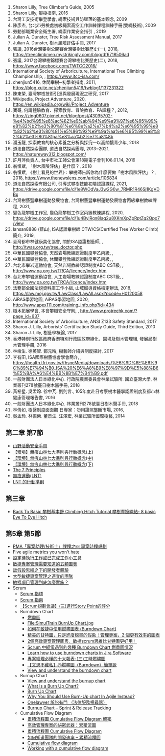 1. Sharon Lilly, Tree Climber's Guide, 2005
2. Sharon Lilly, 攀樹指南, 2016
3. 台灣工安技術攀登學會, 繩索技術與防墜落的基本觀念, 2009
4. 陳彥杰, 台北市勞檢處初級繩索高空工作訓練課程訓練手冊(雙繩技術), 2009
5. 勞動部職業安全衛生署, 繩索作業安全指引 , 2019
6. Julian A. Dunster, Tree Risk Assessment Manual, 2017
7. Julian A. Dunster, 樹木風險評估手冊, 2017
8. 張議, 2016台灣攀樹公開賽台灣攀樹比賽歷史(一), 2018, https://treeclimbmen.mystrikingly.com/blog/df6718506ad
9. 張議, 2017台灣攀樹錦標賽台灣攀樹比賽歷史(二), 2018, https://www.facebook.com/TWTCO2016/
10. International Society of Arboriculture, International Tree Climbing Championship, , https://www.itcc-isa.com/
11. chenjiun5416, 休閒攀樹─初學者指南, 2011, https://blog.xuite.net/chenjiun5416/twblog1/137231322
12. 陳東榮, 臺灣攀樹技術引進與發展現況之研究, 2017
13. Wikipedia, Project Adventure, 2020, https://en.wikipedia.org/wiki/Project_Adventure
14. 寶哥, 何謂體驗教育、探索教育、冒險教育、PA課程？, 2012, https://zing0607.pixnet.net/blog/post/43095702-%e4%bd%95%e8%ac%82%e9%ab%94%e9%a9%97%e6%95%99%e8%82%b2%e3%80%81%e6%8e%a2%e7%b4%a2%e6%95%99%e8%82%b2%e3%80%81%e5%86%92%e9%9a%aa%e6%95%99%e8%82%b2%e3%80%81pa%e8%aa%b2%e7%a8%8b
15. 潘玉龍, 探索教育的核心素養之分析與探究—以高關懷青少年, 2018
16. 道法自然探索團隊, 道法自然探索團隊, 2013~2021, https://natureway312.blogspot.com/
17. 許月萍負責人, 台中市社工師公會第18期電子會刊108.01.14, 2019
18. 翁恒斌, 「樹木風險評估」是什麼？, 2018
19. 翁恒斌, 《樹上看見的世界》：攀樹師告訴你為什麼要做「樹木風險評估」？, 2018, https://www.thenewslens.com/article/106834
20. 道法自然探索有限公司, 引導式攀樹技能初階認證課程, 2021, https://drive.google.com/file/d/1e8WOdVaJ3w2G0w_7RMR1R46Sj1KgVDBg
21. 台灣樹藝暨攀樹運動發展協會, 台灣樹藝暨攀樹運動發展協會丙級攀樹教練課程, 2021,
22. 變色龍攀樹工作室, 變色龍攀樹工作室丙級教練課程, 2020, https://drive.google.com/file/d/1u4ByiRqn8laq2u8XKmXpZpRptZq2Qpo7/view
23. lansan8888 (藍山), ISA認證攀樹師 CTW/CS(Certified Tree Worker Climb)簡介, 2019,
24. 臺灣都市林健康美化協會, 關於ISA認證樹藝師, , http://twas.org.tw/tree_doctor.php
25. 中華民國攀登協會, 天然岩場教練認證制度甲乙丙級, ,
26. 中華民國攀登協會, 休閒攀登教練認證制度甲乙丙級, ,
27. 台北市攀岩運動協會, 天然岩場教練認證制度ABC CST級, , http://www.pa.org.tw/TRCA/licence/index.htm
28. 台北市攀岩運動協會, 人工岩場教練認證制度ABC CST級, , http://www.pa.org.tw/TRCA/licence/index.htm
29. 法務部全國法規資料庫工作小組, 山域嚮導資格檢定辦法, 2018, https://law.moj.gov.tw/LawClass/LawAll.aspx?pcode=H0120058
30. AiRAS學習地圖, AiRAS學習地圖, 2020, http://www.apex111.com/training_info.php?id=434
31. 樹木拓展學會, 本會攀樹安全守則, , http://www.protreehk.com/?page_id=637
32. International Society of Arboriculture, ANSI Z133 Safety Standard, 2017
33. Sharon J. Lilly, Arborists' Certification Study Guide, Third Edition, 2010
34. Sharon J. Lilly, 樹藝學概論, 2017
35. 香港特別行政區政府香港特別行政區政府綠化、園境及樹木管理組, 發展局樹木管理手冊, 2016
36. 林峻生. 徐英智. 鄭元皓, 樹藝師介紹與制度探討, 2017
37. 李有田, ISA國際樹藝協會學會簡介, , https://health.tfri.gov.tw/fhsncMedia/downloads/%E6%9D%8E%E6%9C%89%E7%94%B0_ISA%20%E6%A8%B9%E8%97%9D%E5%88%B6%E5%BA%A6%E4%BB%8B%E7%B4%B9.pdf
38. 一般財團法人日本綠化中心. 行政院農業委員會林業試驗所. 國立臺灣大學, 林業叢刊278號臺日樹木醫手冊, 2018
39. 黃裕星. 吳孟玲. 徐中芃. 劉則言., 105年度赴日考察樹木醫學認證制度及都市林健康管理報告書, 2016
40. 一般財團法人日本綠化中心, 林業叢刊278號臺日樹木醫手冊, 2018
41. 林倩如, 樹醫制度面面觀 日專家：勿用證照壟斷市場, 2016,
42. 吳孟玲. 林振榮. 董景生. 汪澤宏, 林業試驗所國際樹藝, 2014

## 第二章 第7節
- [山野活動安全手冊](https://www.sa.gov.tw/wSite/public/Attachment/f1482307206470.pdf)
- [【環境】無痕山林七大準則與行動概念(上)](https://hiking.biji.co/index.php?q=news&act=info&id=8653)
- [【環境】無痕山林七大準則與行動概念(中)](https://hiking.biji.co/index.php?q=news&act=info&id=8654)
- [【環境】無痕山林七大準則與行動概念(下)](https://hiking.biji.co/index.php?q=news&act=info&id=8655)
- [The 7 Principles](https://lnt.org/why/7-principles/)
- [無痕運動(LNT)](https://np.cpami.gov.tw/%E7%9F%A5%E8%AD%98%E5%AD%B8%E7%BF%92/%E7%84%A1%E7%97%95%E9%81%8B%E5%8B%95-lnt/937-%E8%AA%8D%E8%AD%98lnt.html)
- [LNT 的行動準則](https://np.cpami.gov.tw/%E7%9F%A5%E8%AD%98%E5%AD%B8%E7%BF%92/%E7%84%A1%E7%97%95%E9%81%8B%E5%8B%95-lnt/2141-lnt%E7%9A%84%E8%A1%8C%E5%8B%95%E6%BA%96%E5%89%87.html)

## 第三章
- [Back To Basic 攀樹基本野 Climbing Hitch Tutorial 攀樹摩擦繩結- 8 basic Eye To Eye Hitch](https://youtu.be/Yh3204UQmm0)

## 第5章 第5節
- [PMA「專案助理/技術士」課程之四 專案時程規劃](http://web.ncyu.edu.tw/~jacky/p4.pdf)
- [Five agile metrics you won't hate](https://www.atlassian.com/agile/project-management/metrics)
- [設定待執行工作或已完成工作小工具](https://docs.microsoft.com/zh-tw/azure/devops/report/dashboards/configure-burndown-burnup-widgets?view=azure-devops)
- [敏捷專案管理需要知道的五類圖表](https://www.gushiciku.cn/pl/ptwL/zh-tw)
- [談假設思維之下的開發者體驗](https://ruddyblog.wordpress.com/2021/07/09/%e8%ab%87%e5%81%87%e8%a8%ad%e6%80%9d%e7%b6%ad%e4%b9%8b%e4%b8%8b%e7%9a%84%e9%96%8b%e7%99%bc%e8%80%85%e9%ab%94%e9%a9%97/)
- [大型敏捷專案管理之適宜的團隊](https://www.projectclub.com.tw/hard-power/agile/1424-agileteam.html)
- [敏捷項目管理到底怎麼實施？](https://www.twblogs.net/a/5cb7e57bbd9eee0f00a20b32)
- Scrum
  - [Scrum 指標](https://www.atlassian.com/agile/scrum/scrum-metrics)
  - [Scrum 指南](https://scrumguides.org/docs/scrumguide/v2017/2017-Scrum-Guide-Chinese-Traditional.pdf)
  - [【Scrum規劃會議】(三)進行Story Point的評分](https://medium.com/doflowy/scrum%E8%A6%8F%E5%8A%83%E6%9C%83%E8%AD%B0-%E4%B8%89-%E9%80%B2%E8%A1%8Cstory-point%E7%9A%84%E8%A9%95%E5%88%86-de6c837ee6cc)
  - Burndown Chart
    - [燃盡圖](https://zh.wikipedia.org/wiki/%E7%87%83%E5%B0%BD%E5%9B%BE)
    - [File:SimulTrain BurnUp Chart.jpg](https://commons.wikimedia.org/wiki/File:SimulTrain_BurnUp_Chart.jpg)
    - [如何在敏捷中使用燃盡圖表 (Burndown Chart)](https://ithelp.ithome.com.tw/articles/10212303?sc=rss.qu)
    - [精美的甘特圖，只是進度規畫的假象！管理專案，2 個更有效率的圖表](https://www.managertoday.com.tw/columns/view/54644)
    - [2個高效專案管理圖表，敏捷scrum思維比甘特圖更好用！](https://wreadit.com/@sharingtcincubatorcom/post/1924)
    - [Scrum 中經常遇到的幾種 Burndown Chart 燃盡圖情況](https://iter01.com/446597.html)
    - [Learn how to use burndown charts in Jira Software](https://www.atlassian.com/agile/tutorials/burndown-charts)
    - [專案經理必懂的十大報表-(三)工時燃燼圖](https://www.projectclub.com.tw/hard-power/project-management/1538-burndown.html)
    - [【文思不藏私】@燃盡圖（Burndown）簡單說](https://medium.com/%E6%96%87%E6%80%9D%E4%B8%8D%E8%97%8F%E7%A7%81/%E6%96%87%E6%80%9D%E4%B8%8D%E8%97%8F%E7%A7%81-%E7%87%83%E7%9B%A1%E5%9C%96%E7%B0%A1%E5%96%AE%E8%AA%AA-29628f3570be)
    - [View and understand the burndown chart](https://support.atlassian.com/jira-software-cloud/docs/view-and-understand-the-burndown-chart/)
  - Burnup Chart
    - [View and understand the burnup chart](https://support.atlassian.com/jira-software-cloud/docs/view-and-understand-the-burnup-chart/)
    - [What Is a Burn Up Chart?](https://www.wrike.com/blog/what-is-a-burn-up-chart/)
    - [Burn Up Chart](https://sites.google.com/a/effectivepmc.com/www/blog/agile/information-radiators/burn-up-chart?overridemobile=true)
    - [Why You Should Use Burn-Up chart In Agile Instead?](https://stayrelevant.globant.com/en/why-you-should-use-burn-up-chart-in-agile-instead/)
    - [Onelawyer 訴訟有門 （法律服務搜尋器）](https://www.collaction.hk/s/onelawyer/objective/2728)
    - [Burnup Chart – Sprint & Release Tracking](https://www.techagilist.com/agile/scrum/burnup-chart-use-in-sprint-release-tracking/)
  - Cumulative Flow Diagram
    - [累積流程圖 Cumulative Flow Diagram 解密](https://ruddyblog.wordpress.com/2018/04/23/%E7%B4%AF%E7%A9%8D%E6%B5%81%E7%A8%8B%E5%9C%96-cumulative-flow-diagram-%E8%A7%A3%E5%AF%86/)
    - [高效管理專案的祕密武器：累積流圖](https://itw01.com/FDAQEGA.html)
    - [累積流程圖 Cumulative Flow Diagram](https://ruddyblog.wordpress.com/2014/10/11/%e7%b4%af%e7%a9%8d%e6%b5%81%e7%a8%8b%e5%9c%96-cumulative-flow-diagram/)
    - [如何知道團隊的開發速率 – 累積流程圖](https://ruddyblog.wordpress.com/2016/08/02/%e5%a6%82%e4%bd%95%e7%9f%a5%e9%81%93%e5%9c%98%e9%9a%8a%e7%9a%84%e9%96%8b%e7%99%bc%e9%80%9f%e7%8e%87-%e7%b4%af%e7%a9%8d%e6%b5%81%e7%a8%8b%e5%9c%96/)
    - [Cumulative flow diagram](https://en.wikipedia.org/wiki/Cumulative_flow_diagram)
    - [Working with a cumulative flow diagram](https://subscription.packtpub.com/book/application_development/9781849699730/8/ch08lvl1sec75/working-with-a-cumulative-flow-diagram)

